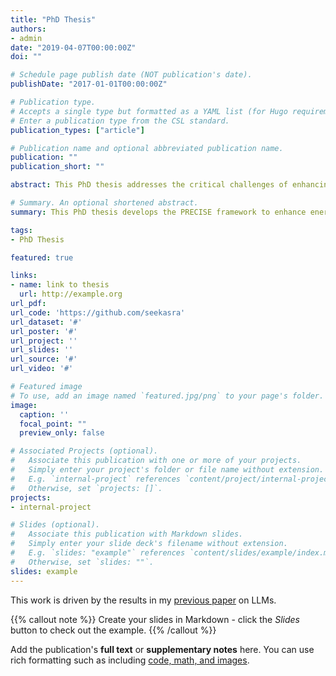 ```yaml
---
title: "PhD Thesis"
authors:
- admin
date: "2019-04-07T00:00:00Z"
doi: ""

# Schedule page publish date (NOT publication's date).
publishDate: "2017-01-01T00:00:00Z"

# Publication type.
# Accepts a single type but formatted as a YAML list (for Hugo requirements).
# Enter a publication type from the CSL standard.
publication_types: ["article"]

# Publication name and optional abbreviated publication name.
publication: ""
publication_short: ""

abstract: This PhD thesis addresses the critical challenges of enhancing environmental sustainability in computing, focusing on energy efficiency and carbon footprint reduction in heterogeneous computing environments. It identifies significant issues, such as inaccuracies in current energy models and the lack of comprehensive sustainability metrics, and introduces the PRECISE framework—a tool for real-time energy estimation and optimization across diverse platforms. By employing machine learning techniques, the framework outperforms existing methodologies in energy prediction and management, proving effective in modern computing paradigms like FaaS and MEC. The research underscores the importance of integrating sustainability metrics into real-time monitoring systems and suggests future exploration of hybrid models with renewable energy sources to achieve net-zero operations.

# Summary. An optional shortened abstract.
summary: This PhD thesis develops the PRECISE framework to enhance energy efficiency and sustainability in computing, addressing challenges in diverse environments with advanced real-time optimization and machine learning techniques.

tags:
- PhD Thesis

featured: true

links:
- name: link to thesis
  url: http://example.org
url_pdf: 
url_code: 'https://github.com/seekasra'
url_dataset: '#'
url_poster: '#'
url_project: ''
url_slides: ''
url_source: '#'
url_video: '#'

# Featured image
# To use, add an image named `featured.jpg/png` to your page's folder. 
image:
  caption: ''
  focal_point: ""
  preview_only: false

# Associated Projects (optional).
#   Associate this publication with one or more of your projects.
#   Simply enter your project's folder or file name without extension.
#   E.g. `internal-project` references `content/project/internal-project/index.md`.
#   Otherwise, set `projects: []`.
projects:
- internal-project

# Slides (optional).
#   Associate this publication with Markdown slides.
#   Simply enter your slide deck's filename without extension.
#   E.g. `slides: "example"` references `content/slides/example/index.md`.
#   Otherwise, set `slides: ""`.
slides: example
---
```


This work is driven by the results in my [previous paper](/publication/conference-paper/) on LLMs.

{{% callout note %}}
Create your slides in Markdown - click the *Slides* button to check out the example.
{{% /callout %}}

Add the publication's **full text** or **supplementary notes** here. You can use rich formatting such as including [code, math, and images](https://docs.hugoblox.com/content/writing-markdown-latex/).
